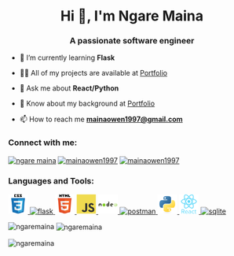 <h1 align="center">Hi 👋, I'm Ngare Maina</h1>
<h3 align="center">A passionate software engineer</h3>

- 🌱 I’m currently learning **Flask**

- 👨‍💻 All of my projects are available at [Portfolio](https://ngaremaina.github.io/ngaremaina/)

- 💬 Ask me about **React/Python**

- 📄 Know about my background at [Portfolio](https://ngaremaina.github.io/ngaremaina/)

- 📫 How to reach me **mainaowen1997@gmail.com**

<h3 align="left">Connect with me:</h3>
<p align="left">
<a href="https://www.linkedin.com/in/ngare-maina-3677b6179/" target="blank"><img align="center" src="https://raw.githubusercontent.com/rahuldkjain/github-profile-readme-generator/master/src/images/icons/Social/linked-in-alt.svg" alt="ngare maina" height="30" width="40" /></a>
<a href="https://www.hackerrank.com/mainaowen1997" target="blank"><img align="center" src="https://raw.githubusercontent.com/rahuldkjain/github-profile-readme-generator/master/src/images/icons/Social/hackerrank.svg" alt="mainaowen1997" height="30" width="40" /></a>
<a href="https://www.leetcode.com/mainaowen1997" target="blank"><img align="center" src="https://raw.githubusercontent.com/rahuldkjain/github-profile-readme-generator/master/src/images/icons/Social/leet-code.svg" alt="mainaowen1997" height="30" width="40" /></a>
</p>

<h3 align="left">Languages and Tools:</h3>
<p align="left"> <a href="https://www.w3schools.com/css/" target="_blank" rel="noreferrer"> <img src="https://raw.githubusercontent.com/devicons/devicon/master/icons/css3/css3-original-wordmark.svg" alt="css3" width="40" height="40"/> </a> <a href="https://flask.palletsprojects.com/" target="_blank" rel="noreferrer"> <img src="https://www.vectorlogo.zone/logos/pocoo_flask/pocoo_flask-icon.svg" alt="flask" width="40" height="40"/> </a> <a href="https://www.w3.org/html/" target="_blank" rel="noreferrer"> <img src="https://raw.githubusercontent.com/devicons/devicon/master/icons/html5/html5-original-wordmark.svg" alt="html5" width="40" height="40"/> </a> <a href="https://developer.mozilla.org/en-US/docs/Web/JavaScript" target="_blank" rel="noreferrer"> <img src="https://raw.githubusercontent.com/devicons/devicon/master/icons/javascript/javascript-original.svg" alt="javascript" width="40" height="40"/> </a> <a href="https://nodejs.org" target="_blank" rel="noreferrer"> <img src="https://raw.githubusercontent.com/devicons/devicon/master/icons/nodejs/nodejs-original-wordmark.svg" alt="nodejs" width="40" height="40"/> </a> <a href="https://postman.com" target="_blank" rel="noreferrer"> <img src="https://www.vectorlogo.zone/logos/getpostman/getpostman-icon.svg" alt="postman" width="40" height="40"/> </a> <a href="https://www.python.org" target="_blank" rel="noreferrer"> <img src="https://raw.githubusercontent.com/devicons/devicon/master/icons/python/python-original.svg" alt="python" width="40" height="40"/> </a> <a href="https://reactjs.org/" target="_blank" rel="noreferrer"> <img src="https://raw.githubusercontent.com/devicons/devicon/master/icons/react/react-original-wordmark.svg" alt="react" width="40" height="40"/> </a> <a href="https://www.sqlite.org/" target="_blank" rel="noreferrer"> <img src="https://www.vectorlogo.zone/logos/sqlite/sqlite-icon.svg" alt="sqlite" width="40" height="40"/> </a> </p>

<p><img align="left" src="https://github-readme-stats.vercel.app/api/top-langs?username=ngaremaina&show_icons=true&theme=dark&locale=en&layout=compact" alt="ngaremaina" /></p>

<p>&nbsp;<img align="center" src="https://github-readme-stats.vercel.app/api?username=ngaremaina&show_icons=true&theme=dark&locale=en" alt="ngaremaina" /></p>

<p><img align="center" src="https://github-readme-streak-stats.herokuapp.com/?user=ngaremaina&theme=dark" alt="ngaremaina" /></p>

